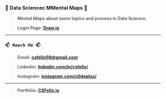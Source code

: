 ### 👋 Data Sciencec MMental Maps 👋

> **Mental Maps about some topics and process in Data Science.**

> **Login Page: [Draw.io](https://www.google.com/url?sa=t&rct=j&q=&esrc=s&source=web&cd=&cad=rja&uact=8&ved=2ahUKEwiunsCVoNnvAhVrF7kGHYIZBjkQFjAAegQIAxAD&url=https%3A%2F%2Fapp.diagrams.net%2F&usg=AOvVaw28S23h4_WI8toant9FYDpi)**

----
### `📫 Reach Me 📫`

> **Email:** **[csfelix08@gmail.com](mailto:csfelix08@gmail.com?)**

> **Linkedin:** **[linkedin.com/in/csfelix/](https://www.linkedin.com/in/csfelix/)**

> **Instagram:** **[instagram.com/c0deplus/](https://www.instagram.com/c0deplus/)**

----

> **Portfolio:** **[CSFelix.io](https://csfelix.github.io/)**
